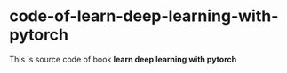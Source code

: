 # code-of-learn-deep-learning-with-pytorch
This is source code of book **learn deep learning with pytorch**
